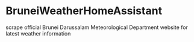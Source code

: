 # BruneiWeatherHomeAssistant
scrape official Brunei Darussalam Meteorological Department website for latest weather information
